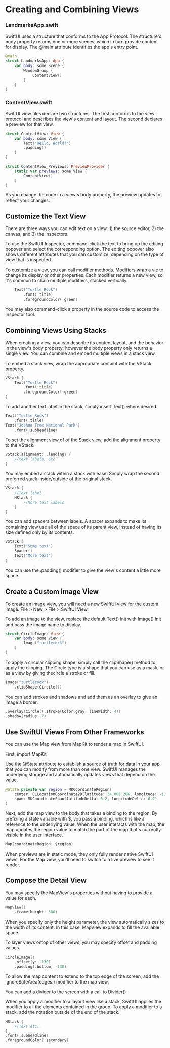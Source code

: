 # Creating and Combining Views
### LandmarksApp.swift
SwiftUI uses a structure that conforms to the App Protocol. The structure's body property returns one or more scenes, which in turn provide content for display. The @main attribute identifies the app's entry point.

```swift
@main
struct LandmarksApp: App {
    var body: some Scene {
        WindowGroup {
            ContentView()
        }
    }
}
```

### ContentView.swift
SwiftUI view files declare two structures. The first conforms to the view protocol and describes the view's content and layout. The second declares a preview for that view.

```swift
struct ContentView: View {
    var body: some View {
        Text("Hello, World!")
        .padding()
    }
}

struct ContentView_Previews: PreviewProvider {
    static var previews: some View {
        ContentView()
    }
}
```

As you change the code in a view's body property, the preview updates to reflect your changes.

## Customize the Text View
There are three ways you can edit text on a view: 1) the source editor, 2) the canvas, and 3) the inspectors.

To use the SwiftUI Inspector, command-click the text to bring up the editing popover and select the corresponding option. The editing popover also shows different attributes that you can customize, depending on the type of view that is inspected.

To customize a view, you can call modifier methods. Modifiers wrap a vie to change its display or other properties. Each modifier returns a new view, so it's common to chain multiple modifiers, stacked vertically.

```swift
    Text("Turtle Rock")
        .font(.title)
        .foregroundColor(.green)
```

You may also command-click a property in the source code to access the Inspector tool.

## Combining Views Using Stacks
When creating a view, you can describe its content layout, and the behavior in the view's body property; however the body property only returns a single view. You can combine and embed multiple views in a stack view.

To embed a stack view, wrap the appropriate containt with the VStack property.
```swift
VStack {
    Text("Turtle Rock")
        .font(.title)
        .foregroundColor(.green)
}
```

To add another text label in the stack, simply insert Text() where desired.
```swift
Text("Turtle Rock")
    .font(.title)
Text("Joshua Tree National Park")
    .font(.subheadline)
```

To set the alignment view of of the Stack view, add the alignment property to the VStack.
```swift
VStack(alignment: .leading) {
    //text labels, etc
}
```

You may embed a stack within a stack with ease. Simply wrap the second preferred stack inside/outside of the original stack.
```swift
VStack {
    //Text label
    HStack {
        //More text labels
    }
}
```

You can add spacers between labels. A spacer expands to make its containing view use all of the space of its parent view, instead of having its size defined only by its contents.
```swift
VStack {
    Text("Some text")
    Spacer()
    Text("More text")
}
```

You can use the .padding() modifier to give the view's content a little more space.

## Create a Custom Image View
To create an image view, you will need a new SwiftUI view for the custom image.
File > New > File > SwiftUI View

To add an image to the view, replace the default Text() init with Image() init and pass the image name to display.
```swift
struct CircleImage: View {
    var body: some View {
        Image("turtlerock")
    }
}
```

To apply a circular clipping shape, simply call the clipShape() method to apply the clipping.
The Circle type is a shape that you can use as a mask, or as a view by giving thecircle a stroke or fill.
```swift
Image("turtlerock")
    .clipShape(Circile())
```

You can add strokes and shadows and add them as an overlay to give an image a border.
```swift
.overlay(Circle().stroke(Color.gray, lineWidth: 4))
.shadow(radius: 7)
```

## Use SwiftUI Views From Other Frameworks
You can use the Map view from MapKit to render a map in SwiftUI. 

First, import MapKit

Use the @State attribute to establish a source of truth for data in your app that you can modify from more than one view. SwiftUI manages the underlying storage and automatically updates views that depend on the value.

```swift
@State private var region = MKCoordinateRegion(
    center: CLLocationCoordinate2D(latitude: 34.001_286, longitude: -116.166_868),
    span: MKCoordinateSpan(latitudeDelta: 0.2, longitudeDelta: 0.2)
)
```

Next, add the map view to the body that takes a binding to the region.
By prefixing a state variable with $, you pass a binding, which is like a reference to the underlying value. When the user interacts with the map, the map updates the region value to match the part of the map that's currently visible in the user interface.
```swift
Map(coordinateRegion: $region)
```

When previews are in static mode, they only fully render native SwiftUI views. For the Map view, you'll need to switch to a live preview to see it render.

## Compose the Detail View
You may specify the MapView's properties without having to provide a value for each.

```swift
MapView()
    .frame(height: 300)
```
When you specify only the height parameter, the view automatically sizes to the width of its content. In this case, MapView expands to fill the available space.

To layer views ontop of other views, you may specify offset and padding values.
```swift
CircleImage()
    .offset(y: -130)
    .padding(.bottom, -130)
```

To allow the map content to extend to the top edge of the screen, add the ignoreSafeArea(edges:) modifier to the map view.

You can add a divider to the screen with a call to Divider()

When you apply a modifier to a layout view like a stack, SwiftUI applies the modifier to all the elements contained in the group. To apply a modifier to a stack, add the notation outside of the end of the stack.
```swift
HStack {
    //Text etc..
}
.font(.subheadline)
.foregroundColor(.secondary)
```
